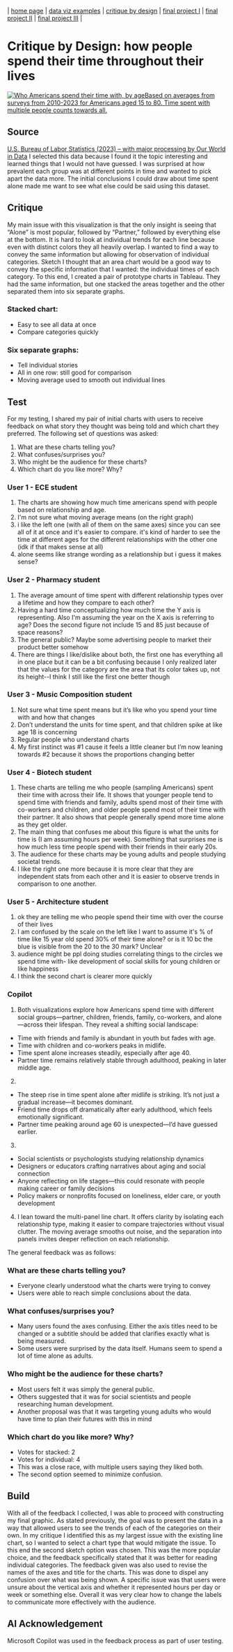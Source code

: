 | [home page](https://cmustudent.github.io/tswd-portfolio-templates/) | [data viz examples](dataviz-examples) | [critique by design](critique-by-design) | [final project I](final-project-part-one) | [final project II](final-project-part-two) | [final project III](final-project-part-three) |

# Critique by Design: how people spend their time throughout their lives

<div class='tableauPlaceholder' id='viz1758252187371' style='position: relative'><noscript><a href='#'><img alt='Who Americans spend their time with, by ageBased on averages from surveys from 2010-2023 for Americans aged 15 to 80. Time spent with multiple people counts towards all. ' src='https:&#47;&#47;public.tableau.com&#47;static&#47;images&#47;Ti&#47;TimeSpentPeople&#47;Sheet12&#47;1_rss.png' style='border: none' /></a></noscript><object class='tableauViz'  style='display:none;'><param name='host_url' value='https%3A%2F%2Fpublic.tableau.com%2F' /> <param name='embed_code_version' value='3' /> <param name='site_root' value='' /><param name='name' value='TimeSpentPeople&#47;Sheet12' /><param name='tabs' value='no' /><param name='toolbar' value='yes' /><param name='static_image' value='https:&#47;&#47;public.tableau.com&#47;static&#47;images&#47;Ti&#47;TimeSpentPeople&#47;Sheet12&#47;1.png' /> <param name='animate_transition' value='yes' /><param name='display_static_image' value='yes' /><param name='display_spinner' value='yes' /><param name='display_overlay' value='yes' /><param name='display_count' value='yes' /><param name='language' value='en-US' /><param name='filter' value='publish=yes' /></object></div>                
<script type='text/javascript'>                    
  var divElement = document.getElementById('viz1758252187371');                    
  var vizElement = divElement.getElementsByTagName('object')[0];                    
  vizElement.style.width='100%';vizElement.style.height=(divElement.offsetWidth*0.75)+'px';                    
  var scriptElement = document.createElement('script');                    
  scriptElement.src = 'https://public.tableau.com/javascripts/api/viz_v1.js';                    
  vizElement.parentNode.insertBefore(scriptElement, vizElement);                
</script>


## Source
[U.S. Bureau of Labor Statistics (2023) – with major processing by Our World in Data](https://ourworldindata.org/time-use#who-do-we-spend-time-with-across-our-lifetime)
I selected this data because I found it the topic interesting and learned things that I would not have guessed. I was surprised at how prevalent each group was at different points in time and wanted to pick apart the data more. The initial conclusions I could draw about time spent alone made me want to see what else could be said using this dataset.

## Critique
My main issue with this visualization is that the only insight is seeing that “Alone” is most popular, followed by “Partner,” followed by everything else at the bottom. It is hard to look at individual trends for each line because even with distinct colors they all heavily overlap. I wanted to find a way to convey the same information but allowing for observation of individual categories.
Sketch
I thought that an area chart would be a good way to convey the specific information that I wanted: the individual times of each category. To this end, I created a pair of prototype charts in Tableau. They had the same information, but one stacked the areas together and the other separated them into six separate graphs.
### Stacked chart:
- Easy to see all data at once
- Compare categories quickly
### Six separate graphs:
- Tell individual stories
- All in one row: still good for comparison
- Moving average used to smooth out individual lines


## Test
For my testing, I shared my pair of initial charts with users to receive feedback on what story they thought was being told and which chart they preferred. The following set of questions was asked:
1. What are these charts telling you?
2. What confuses/surprises you?
3. Who might be the audience for these charts?
4. Which chart do you like more? Why?

### User 1 - ECE student
1. The charts are showing how much time americans spend with people based on relationship and age.
2. I'm not sure what moving average means (on the right graph)
3. i like the left one (with all of them on the same axes) since you can see all of it at once and it's easier to compare. it's kind of harder to see the time at different ages for the different relationships with the other one (idk if that makes sense at all)
4. alone seems like strange wording as a relationship but i guess it makes sense?

### User 2 - Pharmacy student
1. The average amount of time spent with different relationship types over a lifetime and how they compare to each other?
2. Having a hard time conceptualizing how much time the Y axis is representing. Also I'm assuming the year on the X axis is referring to age? Does the second figure not include 15 and 85 just because of space reasons?
3. The general public? Maybe some advertising people to market their product better somehow
4. There are things I like/dislike about both, the first one has everything all in one place but it can be a bit confusing because I only realized later that the values for the category are the area that its color takes up, not its height--I think I still like the first one better though

### User 3 - Music Composition student
1. Not sure what time spent means but it’s like who you spend your time with and how that changes
2. Don’t understand the units for time spent, and that children spike at like age 18 is concerning
3. Regular people who understand charts
4. My first instinct was #1 cause it feels a little cleaner but I’m now leaning towards #2 because it shows the proportions changing better

### User 4 - Biotech student
1. These charts are telling me who people (sampling Americans) spent their time with across their life. It shows that younger people tend to spend time with friends and family, adults spend most of their time with co-workers and children, and older people spend most of their time with their partner. It also shows that people generally spend more time alone as they get older.
2. The main thing that confuses me about this figure is what the units for time is (I am assuming hours per week). Something that surprises me is how much less time people spend with their friends in their early 20s.
3. The audience for these charts may be young adults and people studying societal trends.
4. I like the right one more because it is more clear that they are independent stats from each other and it is easier to observe trends in comparison to one another.

### User 5 - Architecture student
1. ok they are telling me who people spend their time with over the course of their lives
2. I am confused by the scale on the left like I want to assume it's % of time like 15 year old spend 30% of their time alone? or is it 10 bc the blue is visible from the 20 to the 30 mark? Unclear
3. audience might be ppl doing studies correlating things to the circles we spend time with- like development of social skills for young children or like happiness
4. I think the second chart is clearer more quickly

### Copilot
1. Both visualizations explore how Americans spend time with different social groups—partner, children, friends, family, co-workers, and alone—across their lifespan. They reveal a shifting social landscape:
- Time with friends and family is abundant in youth but fades with age.
- Time with children and co-workers peaks in midlife.
- Time spent alone increases steadily, especially after age 40.
- Partner time remains relatively stable through adulthood, peaking in later middle age.
2.
- The steep rise in time spent alone after midlife is striking. It’s not just a gradual increase—it becomes dominant.
- Friend time drops off dramatically after early adulthood, which feels emotionally significant.
- Partner time peaking around age 60 is unexpected—I’d have guessed earlier.
3. 
- Social scientists or psychologists studying relationship dynamics
- Designers or educators crafting narratives about aging and social connection
- Anyone reflecting on life stages—this could resonate with people making career or family decisions
- Policy makers or nonprofits focused on loneliness, elder care, or youth development
4. I lean toward the multi-panel line chart. It offers clarity by isolating each relationship type, making it easier to compare trajectories without visual clutter. The moving average smooths out noise, and the separation into panels invites deeper reflection on each relationship.

The general feedback was as follows:

### What are these charts telling you?
- Everyone clearly understood what the charts were trying to convey
- Users were able to reach simple conclusions about the data.

### What confuses/surprises you?
- Many users found the axes confusing. Either the axis titles need to be changed or a subtitle should be added that clarifies exactly what is being measured.
- Some users were surprised by the data itself. Humans seem to spend a lot of time alone as adults.

### Who might be the audience for these charts?
- Most users felt it was simply the general public.
- Others suggested that it was for social scientists and people researching human development.
- Another proposal was that it was targeting young adults who would have time to plan their futures with this in mind

### Which chart do you like more? Why?
- Votes for stacked: 2 
- Votes for individual: 4
- This was a close race, with multiple users saying they liked both.
- The second option seemed to minimize confusion.


## Build
With all of the feedback I collected, I was able to proceed with constructing my final graphic. As stated previously, the goal was to present the data in a way that allowed users to see the trends of each of the categories on their own. In my critique I identified this as my largest issue with the existing line chart, so I wanted to select a chart type that would mitigate the issue. To this end the second sketch option was chosen. This was the more popular choice, and the feedback specifically stated that it was better for reading individual categories.
The feedback given was also used to revise the names of the axes and title for the charts. This was done to dispel any confusion over what was being shown. A specific issue was that users were unsure about the vertical axis and whether it represented hours per day or week or something else. Overall it was very clear how to change the labels to communicate more effectively with the audience.


## AI Acknowledgement
Microsoft Copilot was used in the feedback process as part of user testing.

